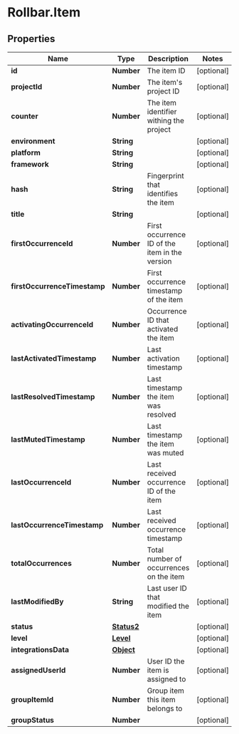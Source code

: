 # Rollbar.Item

## Properties

Name | Type | Description | Notes
------------ | ------------- | ------------- | -------------
**id** | **Number** | The item ID | [optional] 
**projectId** | **Number** | The item&#39;s project ID | [optional] 
**counter** | **Number** | The item identifier withing the project | [optional] 
**environment** | **String** |  | [optional] 
**platform** | **String** |  | [optional] 
**framework** | **String** |  | [optional] 
**hash** | **String** | Fingerprint that identifies the item | [optional] 
**title** | **String** |  | [optional] 
**firstOccurrenceId** | **Number** | First occurrence ID of the item in the version | [optional] 
**firstOccurrenceTimestamp** | **Number** | First occurrence timestamp of the item | [optional] 
**activatingOccurrenceId** | **Number** | Occurrence ID that activated the item | [optional] 
**lastActivatedTimestamp** | **Number** | Last activation timestamp | [optional] 
**lastResolvedTimestamp** | **Number** | Last timestamp the item was resolved | [optional] 
**lastMutedTimestamp** | **Number** | Last timestamp the item was muted | [optional] 
**lastOccurrenceId** | **Number** | Last received occurrence ID of the item | [optional] 
**lastOccurrenceTimestamp** | **Number** | Last received occurrence timestamp | [optional] 
**totalOccurrences** | **Number** | Total number of occurrences on the item | [optional] 
**lastModifiedBy** | **String** | Last user ID that modified the item | [optional] 
**status** | [**Status2**](Status2.md) |  | [optional] 
**level** | [**Level**](Level.md) |  | [optional] 
**integrationsData** | [**Object**](.md) |  | [optional] 
**assignedUserId** | **Number** | User ID the item is assigned to | [optional] 
**groupItemId** | **Number** | Group item this item belongs to | [optional] 
**groupStatus** | **Number** |  | [optional] 


